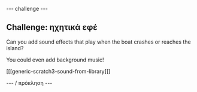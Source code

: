 \--- challenge \---

## Challenge: ηχητικά εφέ

Can you add sound effects that play when the boat crashes or reaches the island?

You could even add background music!

[[[generic-scratch3-sound-from-library]]]

\--- / πρόκληση \---